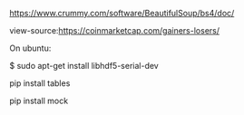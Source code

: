 https://www.crummy.com/software/BeautifulSoup/bs4/doc/

view-source:https://coinmarketcap.com/gainers-losers/

On ubuntu:

$ sudo apt-get install libhdf5-serial-dev


pip install tables

pip install mock

